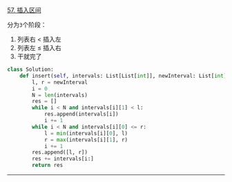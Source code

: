 [57. 插入区间](https://leetcode-cn.com/problems/insert-interval/)

分为`3`个阶段：

1. 列表右 $<$ 插入左
2. 列表左 $\le$ 插入右
3. 干就完了

```python
class Solution:
    def insert(self, intervals: List[List[int]], newInterval: List[int]) -> List[List[int]]:
        l, r = newInterval
        i = 0
        N = len(intervals)
        res = []
        while i < N and intervals[i][1] < l:
            res.append(intervals[i])
            i += 1
        while i < N and intervals[i][0] <= r:
            l = min(intervals[i][0], l)
            r = max(intervals[i][1], r)
            i += 1
        res.append([l, r])
        res += intervals[i:]
        return res
```

---